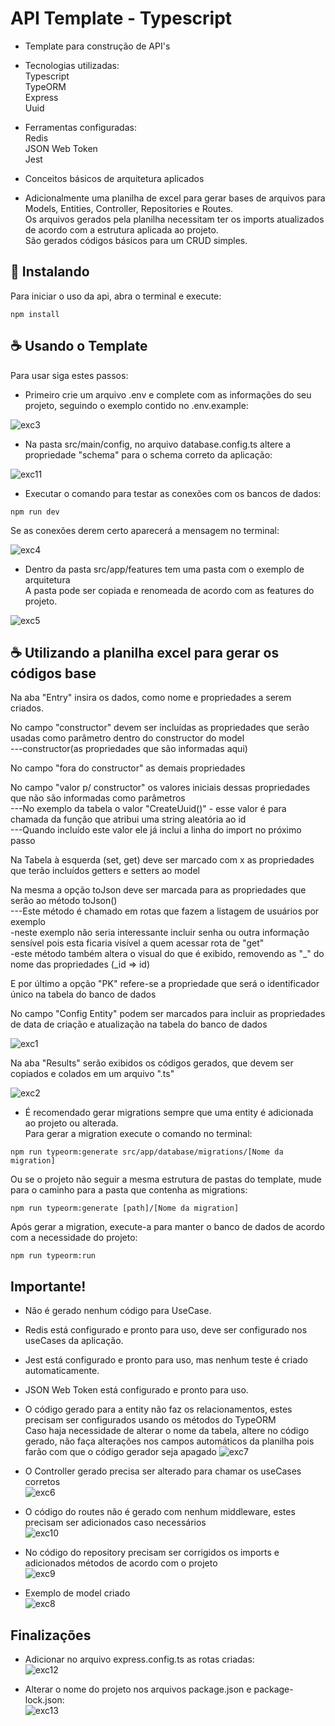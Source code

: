 # API Template - Typescript

- Template para construção de API's<br>

- Tecnologias utilizadas:<br>
  Typescript<br>
  TypeORM<br>
  Express<br>
  Uuid<br>
- Ferramentas configuradas:<br>
  Redis<br>
  JSON Web Token<br>
  Jest<br>
- Conceitos básicos de arquitetura aplicados<br>

- Adicionalmente uma planilha de excel para gerar bases de arquivos para Models, Entities, Controller, Repositories e Routes.<br>
  Os arquivos gerados pela planilha necessitam ter os imports atualizados de acordo com a estrutura aplicada ao projeto.<br>
  São gerados códigos básicos para um CRUD simples.<br>

## 🚀 Instalando

Para iniciar o uso da api, abra o terminal e execute:

```
npm install
```

## ☕ Usando o Template

Para usar siga estes passos:

- Primeiro crie um arquivo .env e complete com as informações do seu projeto, seguindo o exemplo contido no .env.example:<br>

![exc3](https://github.com/Felipe-Bryan/template-api-ts/assets/107513634/b3bb8ae6-74c5-409d-aefc-28d88269b5e1)

- Na pasta src/main/config, no arquivo database.config.ts altere a propriedade "schema" para o schema correto da aplicação:<br>

![exc11](https://github.com/Felipe-Bryan/template-api-ts/assets/107513634/16aa2c23-92b0-4456-9613-cb0c9728a106)



- Executar o comando para testar as conexões com os bancos de dados:<br>

```
npm run dev
```

Se as conexões derem certo aparecerá a mensagem no terminal:<br>

![exc4](https://github.com/Felipe-Bryan/template-api-ts/assets/107513634/139c0b5d-0d45-4218-9497-62734a38d864)

- Dentro da pasta src/app/features tem uma pasta com o exemplo de arquitetura<br>
  A pasta pode ser copiada e renomeada de acordo com as features do projeto.<br>

![exc5](https://github.com/Felipe-Bryan/template-api-ts/assets/107513634/3e41497a-c405-41b5-8bbd-6362d8673713)

## ☕ Utilizando a planilha excel para gerar os códigos base

Na aba "Entry" insira os dados, como nome e propriedades a serem criados.<br>

No campo "constructor" devem ser incluídas as propriedades que serão usadas como parâmetro dentro do constructor do model<br>
---constructor(as propriedades que são informadas aqui)<br>

No campo "fora do constructor" as demais propriedades<br>

No campo "valor p/ constructor" os valores iniciais dessas propriedades que não são informadas como parâmetros<br>
---No exemplo da tabela o valor "CreateUuid()" - esse valor é para chamada da função que atribui uma string aleatória ao id<br>
---Quando incluído este valor ele já inclui a linha do import no próximo passo<br>

Na Tabela à esquerda (set, get) deve ser marcado com x as propriedades que terão incluídos getters e setters ao model<br>

Na mesma a opção toJson deve ser marcada para as propriedades que serão ao método toJson()<br>
---Este método é chamado em rotas que fazem a listagem de usuários por exemplo <br>
-neste exemplo não seria interessante incluir senha ou outra informação sensível pois esta ficaria visível a quem acessar rota de "get"<br>
-este método também altera o visual do que é exibido, removendo as "\_" do nome das propriedades (\_id => id)<br>

E por último a opção "PK" refere-se a propriedade que será o identificador único na tabela do banco de dados<br>

No campo "Config Entity" podem ser marcados para incluir as propriedades de data de criação e atualização na tabela do banco de dados<br>

![exc1](https://github.com/Felipe-Bryan/template-api-ts/assets/107513634/5f5e2401-fb9d-4b50-b123-8de876261611)

Na aba "Results" serão exibidos os códigos gerados, que devem ser copiados e colados em um arquivo ".ts"<br>

![exc2](https://github.com/Felipe-Bryan/template-api-ts/assets/107513634/253c9e28-e075-469b-9cd9-633874b1cf6b)

- É recomendado gerar migrations sempre que uma entity é adicionada ao projeto ou alterada.<br>
Para gerar a migration execute o comando no terminal:

```
npm run typeorm:generate src/app/database/migrations/[Nome da migration]
```

Ou se o projeto não seguir a mesma estrutura de pastas do template, mude para o caminho para a pasta que contenha as migrations:<br>

```
npm run typeorm:generate [path]/[Nome da migration]
```

Após gerar a migration, execute-a para manter o banco de dados de acordo com a necessidade do projeto:

```
npm run typeorm:run
```

## Importante!

- Não é gerado nenhum código para UseCase.
- Redis está configurado e pronto para uso, deve ser configurado nos useCases da aplicação.
- Jest está configurado e pronto para uso, mas nenhum teste é criado automaticamente.
- JSON Web Token está configurado e pronto para uso.

- O código gerado para a entity não faz os relacionamentos, estes precisam ser configurados usando os métodos do TypeORM<br>
  Caso haja necessidade de alterar o nome da tabela, altere no código gerado, não faça alterações nos campos automáticos da planilha pois farão com que o código gerador seja apagado
  ![exc7](https://github.com/Felipe-Bryan/template-api-ts/assets/107513634/2208863b-acd0-4ebe-b393-88b2799d5866)

- O Controller gerado precisa ser alterado para chamar os useCases corretos<br>
  ![exc6](https://github.com/Felipe-Bryan/template-api-ts/assets/107513634/e9e158cc-a3b4-454b-9572-f9561a2d6a0e)

- O código do routes não é gerado com nenhum middleware, estes precisam ser adicionados caso necessários<br>
  ![exc10](https://github.com/Felipe-Bryan/template-api-ts/assets/107513634/ad0fc571-f6fb-427d-afc3-15b8521c8484)

- No código do repository precisam ser corrigidos os imports e adicionados métodos de acordo com o projeto<br>
  ![exc9](https://github.com/Felipe-Bryan/template-api-ts/assets/107513634/8140470a-a4ac-43ea-951d-67c0f0a5dc98)

- Exemplo de model criado<br>
  ![exc8](https://github.com/Felipe-Bryan/template-api-ts/assets/107513634/e6e28e5f-942f-40ee-a1e9-1f28e929332c)
  
## Finalizações

- Adicionar no arquivo express.config.ts as rotas criadas:<br>
![exc12](https://github.com/Felipe-Bryan/template-api-ts/assets/107513634/525702f1-654f-479f-ae5c-fc8dcc314a98)

- Alterar o nome do projeto nos arquivos package.json e package-lock.json:<br>
![exc13](https://github.com/Felipe-Bryan/template-api-ts/assets/107513634/e187b696-585c-49d0-9fdc-620f98dd0706)
